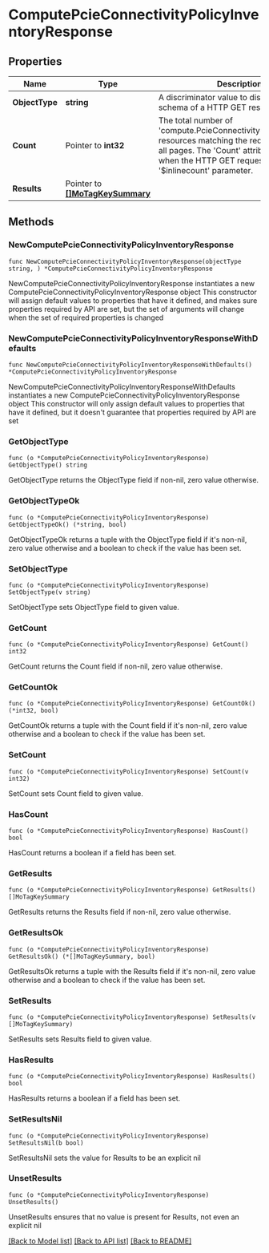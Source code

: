# ComputePcieConnectivityPolicyInventoryResponse

## Properties

Name | Type | Description | Notes
------------ | ------------- | ------------- | -------------
**ObjectType** | **string** | A discriminator value to disambiguate the schema of a HTTP GET response body. | 
**Count** | Pointer to **int32** | The total number of &#39;compute.PcieConnectivityPolicyInventory&#39; resources matching the request, accross all pages. The &#39;Count&#39; attribute is included when the HTTP GET request includes the &#39;$inlinecount&#39; parameter. | [optional] 
**Results** | Pointer to [**[]MoTagKeySummary**](MoTagKeySummary.md) |  | [optional] 

## Methods

### NewComputePcieConnectivityPolicyInventoryResponse

`func NewComputePcieConnectivityPolicyInventoryResponse(objectType string, ) *ComputePcieConnectivityPolicyInventoryResponse`

NewComputePcieConnectivityPolicyInventoryResponse instantiates a new ComputePcieConnectivityPolicyInventoryResponse object
This constructor will assign default values to properties that have it defined,
and makes sure properties required by API are set, but the set of arguments
will change when the set of required properties is changed

### NewComputePcieConnectivityPolicyInventoryResponseWithDefaults

`func NewComputePcieConnectivityPolicyInventoryResponseWithDefaults() *ComputePcieConnectivityPolicyInventoryResponse`

NewComputePcieConnectivityPolicyInventoryResponseWithDefaults instantiates a new ComputePcieConnectivityPolicyInventoryResponse object
This constructor will only assign default values to properties that have it defined,
but it doesn't guarantee that properties required by API are set

### GetObjectType

`func (o *ComputePcieConnectivityPolicyInventoryResponse) GetObjectType() string`

GetObjectType returns the ObjectType field if non-nil, zero value otherwise.

### GetObjectTypeOk

`func (o *ComputePcieConnectivityPolicyInventoryResponse) GetObjectTypeOk() (*string, bool)`

GetObjectTypeOk returns a tuple with the ObjectType field if it's non-nil, zero value otherwise
and a boolean to check if the value has been set.

### SetObjectType

`func (o *ComputePcieConnectivityPolicyInventoryResponse) SetObjectType(v string)`

SetObjectType sets ObjectType field to given value.


### GetCount

`func (o *ComputePcieConnectivityPolicyInventoryResponse) GetCount() int32`

GetCount returns the Count field if non-nil, zero value otherwise.

### GetCountOk

`func (o *ComputePcieConnectivityPolicyInventoryResponse) GetCountOk() (*int32, bool)`

GetCountOk returns a tuple with the Count field if it's non-nil, zero value otherwise
and a boolean to check if the value has been set.

### SetCount

`func (o *ComputePcieConnectivityPolicyInventoryResponse) SetCount(v int32)`

SetCount sets Count field to given value.

### HasCount

`func (o *ComputePcieConnectivityPolicyInventoryResponse) HasCount() bool`

HasCount returns a boolean if a field has been set.

### GetResults

`func (o *ComputePcieConnectivityPolicyInventoryResponse) GetResults() []MoTagKeySummary`

GetResults returns the Results field if non-nil, zero value otherwise.

### GetResultsOk

`func (o *ComputePcieConnectivityPolicyInventoryResponse) GetResultsOk() (*[]MoTagKeySummary, bool)`

GetResultsOk returns a tuple with the Results field if it's non-nil, zero value otherwise
and a boolean to check if the value has been set.

### SetResults

`func (o *ComputePcieConnectivityPolicyInventoryResponse) SetResults(v []MoTagKeySummary)`

SetResults sets Results field to given value.

### HasResults

`func (o *ComputePcieConnectivityPolicyInventoryResponse) HasResults() bool`

HasResults returns a boolean if a field has been set.

### SetResultsNil

`func (o *ComputePcieConnectivityPolicyInventoryResponse) SetResultsNil(b bool)`

 SetResultsNil sets the value for Results to be an explicit nil

### UnsetResults
`func (o *ComputePcieConnectivityPolicyInventoryResponse) UnsetResults()`

UnsetResults ensures that no value is present for Results, not even an explicit nil

[[Back to Model list]](../README.md#documentation-for-models) [[Back to API list]](../README.md#documentation-for-api-endpoints) [[Back to README]](../README.md)


